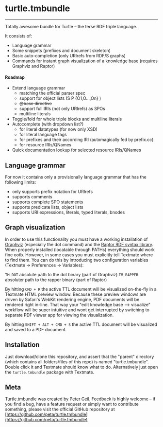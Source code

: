 # turtle.tmbundle
---------------------------------------------------------------------

Totally awesome bundle for Turtle – the terse RDF triple language.

It consists of:

+ Language grammar
+ Some snippets (prefixes and document skeleton)
+ Basic auto-completion (only URIrefs from RDF/S graphs)
+ Commands for instant graph visualization of a knowledge base (requires Graphviz and Raptor)

#### Roadmap

+ Extend language grammar
	+ matching the official parser spec
	+ support for object lists (S P {O1,O...,On} )
	+ ~~@base directive~~
	+ support full IRIs (not only URIrefs) as SPOs
	+ multiline literals
+ Toggle/fold for whole triple blocks and multiline literals
+ Autocomplete (with dropdown list?)
	+ for literal datatypes (for now only XSD)
	+ for literal language tags
	+ for prefixes and their according IRI (automagically fed by prefix.cc)
	+ for resource IRIs/QNames
+ Quick documentation lookup for selected resource IRIs/QNames 

## Language grammar 

For now it contains only a provisionally language grammar that has the following limits:

+ only supports prefix notation for URIrefs
+ supports comments
+ supports complete SPO statements
+ supports predicate lists, object lists
+ supports URI expressions, literals, typed literals, bnodes

## Graph visualization

In order to use this functionality you must have a working installation of [Graphviz](http://graphviz.org) (especially the dot command) and the [Raptor RDF syntax library](http://librdf.org/raptor/). When properly installed (locatable through PATHs) everything should work fine ootb. However, in some cases you must explicitly tell Textmate where to find them. You can do this by introducing two configuration variables (Textmate -> Preferences -> Variables):

`TM_DOT` absolute path to the dot binary (part of Graphviz)
`TM_RAPPER` absoluter path to the rapper binary (part of Raptor)

By hitting `CMD + R` the active TTL document will be visualized on-the-fly in a Textmate HTML preview window. Because these preview windows are driven by Safari's WebKit rendering engine, PDF documents will be rendered right in-line. That way your "edit knowledge base --> visualize" workflow will be super intuitive and wont get interrupted by switching to separate PDF viewer app for viewing the visualization.

By hitting `SHIFT + ALT + CMD + S` the active TTL document will be visualized and saved to a PDF document.

## Installation

Just download/clone this repository, and assert that the "parent" directory (which contains all folders/files of this repo) is named "turtle.tmbundle". Double click it and Textmate should know what to do. Alternatively just open the `turtle.tmbundle` package with Textmate. 

## Meta

Turtle.tmbundle was created by [Peter Geil](http://github.com/peta). Feedback is highly welcome – if you find a bug, have a feature request or simply want to contribute something, please visit the official GitHub repository at [https://github.com/peta/turtle.tmbundle](https://github.com/peta/turtle.tmbundle)
